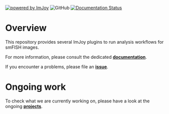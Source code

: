 [![powered by ImJoy](https://imjoy.io/static/badge/powered-by-imjoy-badge.svg)](https://imjoy.io/)
![GitHub](https://img.shields.io/github/license/fish-quant/fq-imjoy)
[![Documentation Status](https://readthedocs.org/projects/fq-imjoy/badge/?version=latest)](https://fq-imjoy.readthedocs.io/en/latest/?badge=latest)
 
# Overview

This repository provides several ImJoy plugins to run analysis workflows for smFISH images.

For more information, please consult the dedicated [**documentation**](https://fq-imjoy.readthedocs.io/en/latest/).

If you encounter a problems, please file an [**issue**](https://github.com/fish-quant/fq-imjoy/issues).

# Ongoing work

To check what we are currently working on, please have a look
at the ongoing [**projects**](https://github.com/fish-quant/fq-imjoy/projects).
